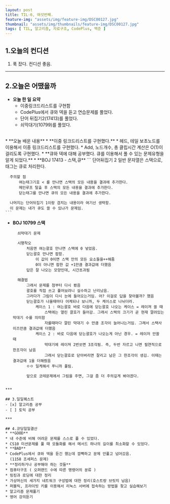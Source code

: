 ```yaml
---
layout: post
title: TIL-6, 여섯번째.
feature-img: "assets/img/feature-img/DSC00127.jpg"
thumbnail: "assets/img/thumbnails/feature-img/DSC00127.jpg"
tags: [ TIL, 알고리즘, 자료구조, CodePlus, 백준 ]
---
```


## 1.오늘의 컨디션
1. 푹 잤다. 컨디션 좋음.

***

## 2.오늘은 어땠을까
* **오늘 한 일 요약**  
  * 이중링크드리스트를 구현함
  * CodePlus에서 큐와 덱을 듣고 연습문제를 풀었다.
  * 단어 뒤집기2(17413)를 풀었다.
  * 쇠막대기(10799)를 풀었다.
<br>
* **오늘 배운 내용**  
  * **이중 링크드리스트를 구현했다.**
    * 헤드, 테일 보초노드를 이용해서 이중 링크드리스트를 구현했다.
    * Add, 노드개수, 총 클립시간 계산은 O(1)이 걸리도록 구현했다.
  * **큐와 덱에 대해 공부했다. 큐를 이용해서 풀 수 있는 문제유형을 알게 되었다.**
  * **BOJ 17413 - 스택,큐**
    ```
      단어뒤집기 2
      일반 문자열은 스택으로, 태그는 큐로 처리한다.

      주의할 점
          여는태그기호 < 를 만나면 스택의 모든 내용을 결과에 추가한다.
          메인루프 탈출 후 스택의 모든 내용을 결과에 추가한다.
          닫는태그를 만나면 큐의 모든 내용을 결과에 추가한다.

      나머지는 단어뒤집기 1이랑 겹치는 내용이라 여기선 생략함.
      이 문제는 내가 큐도 쓸 수 있냐가 문제임.
    ```
  * **BOJ 10799 스택**
    ```
      쇠막대기 문제

      시행착오
          처음엔 여는괄호 만나면 스택에 0 넣었음.
          닫는괄호 만나면 팝함.
              이 값이 0이면 스택 안의 모든 요소들을++해줌
              0이 아니면 팝한 값 +1만큼 결과값에 더했음
          답은 잘 나오는 모양인데, 시간초과됨

      해결법
          그래서 문제를 첨부터 다시 봤음
          괄호를 직접 쓰고 풀어보려니 실수하고 난리났음.
          그러다가 그림이 다시 눈에 들어오는거임. 어? 이걸로 답을 찾아볼까? 했음
          닫는괄호가 나올때마다 어케되나 보니까, 두 케이스로 나뉘더라.
              케이스 1 : 여는괄호 바로 다음에 닫는괄호 나오는 케이스 = 레이져 쏠 때
                  스택에는 열린 괄호가 들어감. 그래서 스택의 크기가 곧 현재 깔려있는 막대기 수를 의미함
                  자를때마다 깔린 막대기 수 만큼 조각이 늘어나는거임. 그래서 스택사이즈만큼 결과값에 더했음
              케이스 2 : 바로 다음에 닫는괄호가 나오는게 아닌 경우. = 레이저 안쏠 때
                  막대기에 레이져 2번쏘면 3조각됨. 즉, 두번 자르고 나면 필연적으로 한조각이 남음
                  그래서 닫는괄호로 닫아버리면 잘리고 남은 그 한조각이 생김. 이때는 결과값에 1을 더해줬음
          ㅇㅇ 일케해서 푸니까 풀림.

          앞으로 코테문제에서 그림을 주면, 그걸 좀 더 주의깊게 봐야겠다.
  ```

***

## 3.일일퀘스트
  - [x] 알고리즘 공부
  - [ ] 토익 공부

***

## 4.코딩일일결산
* **GOOD**
  * 내 수준에 비해 어려운 문제를 스스로 풀 수 있었다.
  * CS10 미션문제를 풀 때 모듈화를 해서 메서드 하나의 길이를 최소화할 수 있었다.
* **BAD**
  * CodePlus에서 큐와 덱을 듣긴 했는데 깜빡하고 문제 안풀고 넘어갔음.  
    (1158 조세퍼스 문제)
* **정리하거나 공부해야 하는 것들**
  * 컴퓨터구조 ( 오퍼랜드 수에 따른 명령어의 분류 )
  * 링킹과 로딩에 대한 정리
  * 가상머신의 세가지 네트워크 구성법에 대한 정리(호스트랑 브릿지 남음)
  * 퍼블릭, 프라이빗 키를 이용해서 리눅스 서버에 접속하는 방법을 찾고 실습해보기
  * 알고리즘 문제풀기
  * 영어 강의듣기

